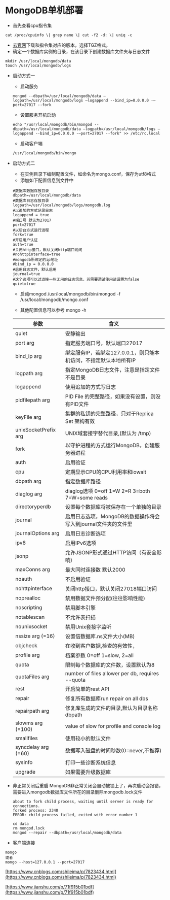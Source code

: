 # MongoDB单机部署
- 首先查看cpu指令集
```
cat /proc/cpuinfo \| grep name \| cut -f2 -d: \| uniq -c
```
- [去官网](https://www.mongodb.com/)下载和指令集对应的版本，选择TGZ格式。
- 确定一个数据库实例的目录，在该目录下创建数据库文件夹与日志文件
```
mkdir /usr/local/mongodb/data
touch /usr/local/mongodb/logs
```

- 启动方式一
  - 启动服务
  ```
  mongod --dbpath=/usr/local/mongodb/data –logpath=/usr/local/mongodb/logs –logappend --bind_ip=0.0.0.0 -–port=27017 --fork 
  ```
  - 设置服务开机启动
  ```
  echo "/usr/local/mongodb/bin/mongod --dbpath=/usr/local/mongodb/data –logpath=/usr/local/mongodb/logs –logappend --bind_ip=0.0.0.0 -–port=27017 --fork" >> /etc/rc.local
  ```
  - 启动客户端
  ```
  /usr/local/mongodb/bin/mongo
  ```

- 启动方式二  
  - 在实例目录下编制配置文件，如命名为mongo.conf，保存为utf8格式
  - 添加如下配置信息到文件中
  ```
  #数据库数据存放目录
  dbpath=/usr/local/mongodb/data
  #数据库日志存放目录
  logpath=/usr/local/mongodb/logs/mongodb.log 
  #以追加的方式记录日志
  logappend = true
  #端口号 默认为27017
  port=27017 
  #以后台方式运行进程
  fork=true 
  #开启用户认证
  auth=true
  #关闭http接口，默认关闭http端口访问
  #nohttpinterface=true
  #mongodb所绑定的ip地址
  #bind_ip = 0.0.0.0
  #启用日志文件，默认启用
  journal=true 
  #这个选项可以过滤掉一些无用的日志信息，若需要调试使用请设置为false
  quiet=true
  ```
  - 启动mongod
  /usr/local/mongodb/bin/mongod -f /usr/local/mongodb/mongo.conf
  
  - 其他配置信息可以参考 mongo -h
  
  |参数|含义|
  |---|---|
  |quiet                |                安静输出                                                     |
  |port arg             |                   指定服务端口号，默认端口27017                                     |
  |bind_ip arg          |                      绑定服务IP，若绑定127.0.0.1，则只能本机访问，不指定默认本地所有IP            |
  |logpath arg          |                      指定MongoDB日志文件，注意是指定文件不是目录                          |
  |logappend            |                    使用追加的方式写日志                                           |
  |pidfilepath arg      |                          PID File 的完整路径，如果没有设置，则没有PID文件                 |
  |keyFile arg          |                      集群的私钥的完整路径，只对于Replica Set 架构有效                     |
  |unixSocketPrefix arg |                               UNIX域套接字替代目录,(默认为 /tmp)                   |
  |fork                 |               以守护进程的方式运行MongoDB，创建服务器进程                                 |
  |auth                 |               启用验证                                                      |
  |cpu                  |              定期显示CPU的CPU利用率和iowait                                      |
  |dbpath arg           |                     指定数据库路径                                             |
  |diaglog arg          |                      diaglog选项 0=off 1=W 2=R 3=both 7=W+some reads      |
  |directoryperdb       |                         设置每个数据库将被保存在一个单独的目录                             |
  |journal              |                  启用日志选项，MongoDB的数据操作将会写入到journal文件夹的文件里                 |
  |journalOptions arg   |                             启用日志诊断选项                                    |
  |ipv6                 |               启用IPv6选项                                                  |
  |jsonp                |                允许JSONP形式通过HTTP访问（有安全影响）                                 |
  |maxConns arg         |                       最大同时连接数 默认2000                                    |
  |noauth               |                 不启用验证                                                   |
  |nohttpinterface      |                          关闭http接口，默认关闭27018端口访问                         |
  |noprealloc           |                     禁用数据文件预分配(往往影响性能)                                   |
  |noscripting          |                      禁用脚本引擎                                             |
  |notablescan          |                      不允许表扫描                                             |
  |nounixsocket         |                       禁用Unix套接字监听                                       |
  |nssize arg (=16)     |                           设置信数据库.ns文件大小(MB)                             |
  |objcheck             |                   在收到客户数据,检查的有效性，                                       |
  |profile arg          |                      档案参数 0=off 1=slow, 2=all                           |
  |quota                |                限制每个数据库的文件数，设置默认为8                                       |
  |quotaFiles arg       |                         number of files allower per db, requires --quota|
  |rest                 |               开启简单的rest API                                             |
  |repair               |                 修复所有数据库run repair on all dbs                            |
  |repairpath arg       |                         修复库生成的文件的目录,默认为目录名称dbpath                       |
  |slowms arg (=100)    |                            value of slow for profile and console log    |
  |smallfiles           |                     使用较小的默认文件                                           |
  |syncdelay arg (=60)  |                              数据写入磁盘的时间秒数(0=never,不推荐)                   |
  |sysinfo              |                  打印一些诊断系统信息                                             |
  |upgrade              |                  如果需要升级数据库                                              |

- 非正常关闭后重启
  MongoDB非正常关闭会自动被锁上了，再次启动会报错，需要进入mongodb数据库文件所在的目录删除mongodb.lock文件
  ```
  about to fork child process, waiting until server is ready for connections.
  forked process: 2340
  ERROR: child process failed, exited with error number 1
  ```
  ```
  cd data
  rm mongod.lock
  mongod --repair --dbpath=/usr/local/mongodb/data  
  ```

- 客户端连接
```
mongo 
或者
mongo --host=127.0.0.1 --port=27017
```
  
[https://www.cnblogs.com/shileima/p/7823434.html](https://www.cnblogs.com/shileima/p/7823434.html)

[https://www.jianshu.com/p/71f915b01bdf](https://www.jianshu.com/p/71f915b01bdf)

